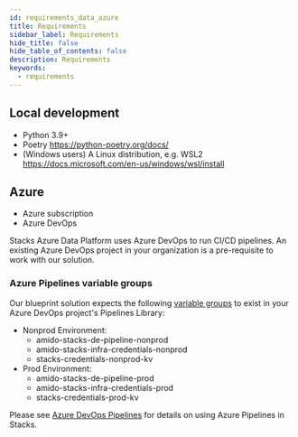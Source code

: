 ```yaml
---
id: requirements_data_azure
title: Requirements
sidebar_label: Requirements
hide_title: false
hide_table_of_contents: false
description: Requirements
keywords:
  - requirements
---
```


## Local development

* Python 3.9+
* Poetry https://python-poetry.org/docs/
* (Windows users) A Linux distribution, e.g. WSL2 https://docs.microsoft.com/en-us/windows/wsl/install

## Azure

* Azure subscription
* Azure DevOps

Stacks Azure Data Platform uses Azure DevOps to run CI/CD pipelines. An existing Azure DevOps project in your
organization is a pre-requisite to work with our solution.

### Azure Pipelines variable groups

Our blueprint solution expects the following [variable groups](https://learn.microsoft.com/en-us/azure/devops/pipelines/library/variable-groups?view=azure-devops&tabs=yaml)
to exist in your Azure DevOps project's Pipelines Library:

* Nonprod Environment:
  * amido-stacks-de-pipeline-nonprod
  * amido-stacks-infra-credentials-nonprod
  * stacks-credentials-nonprod-kv
* Prod Environment:
  * amido-stacks-de-pipeline-prod
  * amido-stacks-infra-credentials-prod
  * stacks-credentials-prod-kv

Please see [Azure DevOps Pipelines](https://stacks.amido.com/docs/infrastructure/azure/pipelines/azure_devops)
for details on using Azure Pipelines in Stacks.
